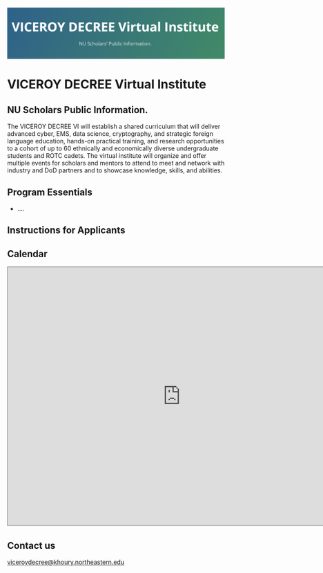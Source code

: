 ![](./images/decree_head2.png)

# VICEROY DECREE  Virtual Institute 
## NU Scholars Public Information.

The VICEROY DECREE VI will establish a shared curriculum that will deliver advanced cyber, EMS, data science, cryptography, and strategic foreign language education, hands-on practical training, and research opportunities to a cohort of up to 60 ethnically and economically diverse undergraduate students and ROTC cadets. The virtual institute will organize and offer multiple events for scholars and mentors to attend to meet and network with industry and DoD partners and to showcase knowledge, skills, and abilities.

## Program Essentials

+ ....

## Instructions for Applicants

## Calendar

<iframe src="https://calendar.google.com/calendar/embed?height=600&wkst=1&bgcolor=%23ffffff&ctz=America%2FNew_York&src=bnVkZWNyZWVAZ21haWwuY29t&color=%23039BE5" style="border:solid 1px #777" width="800" height="600" frameborder="0" scrolling="no"></iframe>

## Contact us

[viceroydecree@khoury.northeastern.edu](mailto:viceroydecree@khoury.northeastern.edu)






